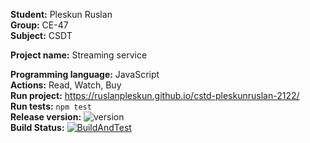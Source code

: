 __Student:__ Pleskun Ruslan  
__Group:__ CE-47  
__Subject:__ CSDT  

__Project name:__ Streaming service

__Programming language:__ JavaScript  
__Actions:__ Read, Watch, Buy  
__Run project:__ https://ruslanpleskun.github.io/cstd-pleskunruslan-2122/  
__Run tests:__ `npm test`  
__Release version:__ ![version](https://img.shields.io/badge/version-1.0-blue)  
__Build Status:__ [![BuildAndTest](https://github.com/RuslanPleskun/cstd-pleskunruslan-2122/actions/workflows/test.yml/badge.svg?branch=feature%2Fpleskunruslan%2Fdevelop&event=push)](https://github.com/RuslanPleskun/cstd-pleskunruslan-2122/actions/workflows/test.yml)  
